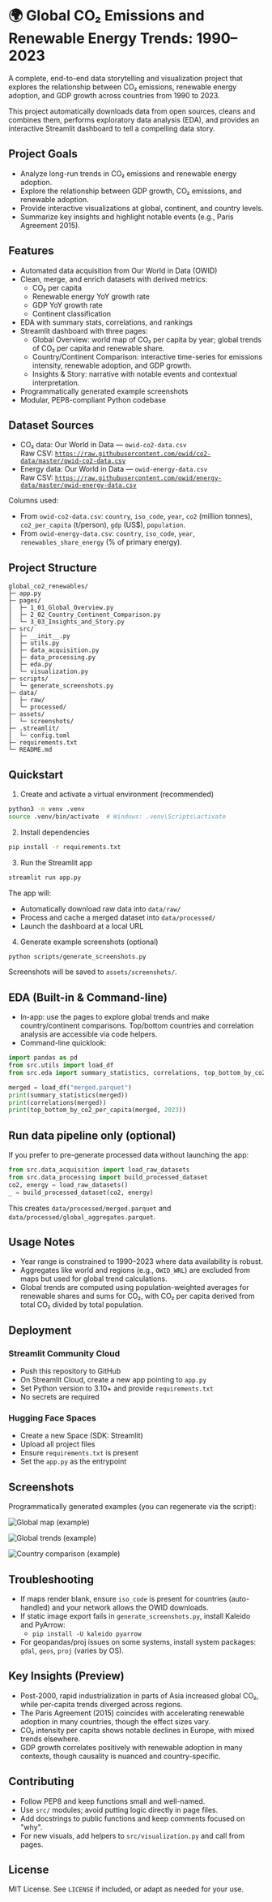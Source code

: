 # 🌍 Global CO₂ Emissions and Renewable Energy Trends: 1990–2023

A complete, end-to-end data storytelling and visualization project that explores the relationship between CO₂ emissions, renewable energy adoption, and GDP growth across countries from 1990 to 2023.

This project automatically downloads data from open sources, cleans and combines them, performs exploratory data analysis (EDA), and provides an interactive Streamlit dashboard to tell a compelling data story.

## Project Goals
- Analyze long-run trends in CO₂ emissions and renewable energy adoption.
- Explore the relationship between GDP growth, CO₂ emissions, and renewable adoption.
- Provide interactive visualizations at global, continent, and country levels.
- Summarize key insights and highlight notable events (e.g., Paris Agreement 2015).

## Features
- Automated data acquisition from Our World in Data (OWID)
- Clean, merge, and enrich datasets with derived metrics:
  - CO₂ per capita
  - Renewable energy YoY growth rate
  - GDP YoY growth rate
  - Continent classification
- EDA with summary stats, correlations, and rankings
- Streamlit dashboard with three pages:
  - Global Overview: world map of CO₂ per capita by year; global trends of CO₂ per capita and renewable share.
  - Country/Continent Comparison: interactive time-series for emissions intensity, renewable adoption, and GDP growth.
  - Insights & Story: narrative with notable events and contextual interpretation.
- Programmatically generated example screenshots
- Modular, PEP8-compliant Python codebase

## Dataset Sources
- CO₂ data: Our World in Data — `owid-co2-data.csv`  
  Raw CSV: [`https://raw.githubusercontent.com/owid/co2-data/master/owid-co2-data.csv`](https://raw.githubusercontent.com/owid/co2-data/master/owid-co2-data.csv)
- Energy data: Our World in Data — `owid-energy-data.csv`  
  Raw CSV: [`https://raw.githubusercontent.com/owid/energy-data/master/owid-energy-data.csv`](https://raw.githubusercontent.com/owid/energy-data/master/owid-energy-data.csv)

Columns used:
- From `owid-co2-data.csv`: `country`, `iso_code`, `year`, `co2` (million tonnes), `co2_per_capita` (t/person), `gdp` (US$), `population`.
- From `owid-energy-data.csv`: `country`, `iso_code`, `year`, `renewables_share_energy` (% of primary energy).

## Project Structure
```
global_co2_renewables/
├─ app.py
├─ pages/
│  ├─ 1_01_Global_Overview.py
│  ├─ 2_02_Country_Continent_Comparison.py
│  └─ 3_03_Insights_and_Story.py
├─ src/
│  ├─ __init__.py
│  ├─ utils.py
│  ├─ data_acquisition.py
│  ├─ data_processing.py
│  ├─ eda.py
│  └─ visualization.py
├─ scripts/
│  └─ generate_screenshots.py
├─ data/
│  ├─ raw/
│  └─ processed/
├─ assets/
│  └─ screenshots/
├─ .streamlit/
│  └─ config.toml
├─ requirements.txt
└─ README.md
```

## Quickstart

1) Create and activate a virtual environment (recommended)

```bash
python3 -m venv .venv
source .venv/bin/activate  # Windows: .venv\Scripts\activate
```

2) Install dependencies

```bash
pip install -r requirements.txt
```

3) Run the Streamlit app

```bash
streamlit run app.py
```

The app will:
- Automatically download raw data into `data/raw/`
- Process and cache a merged dataset into `data/processed/`
- Launch the dashboard at a local URL

4) Generate example screenshots (optional)

```bash
python scripts/generate_screenshots.py
```

Screenshots will be saved to `assets/screenshots/`.

## EDA (Built-in & Command-line)
- In-app: use the pages to explore global trends and make country/continent comparisons. Top/bottom countries and correlation analysis are accessible via code helpers.
- Command-line quicklook:
```python
import pandas as pd
from src.utils import load_df
from src.eda import summary_statistics, correlations, top_bottom_by_co2_per_capita

merged = load_df("merged.parquet")
print(summary_statistics(merged))
print(correlations(merged))
print(top_bottom_by_co2_per_capita(merged, 2023))
```

## Run data pipeline only (optional)
If you prefer to pre-generate processed data without launching the app:
```python
from src.data_acquisition import load_raw_datasets
from src.data_processing import build_processed_dataset
co2, energy = load_raw_datasets()
_ = build_processed_dataset(co2, energy)
```
This creates `data/processed/merged.parquet` and `data/processed/global_aggregates.parquet`.

## Usage Notes
- Year range is constrained to 1990–2023 where data availability is robust.
- Aggregates like world and regions (e.g., `OWID_WRL`) are excluded from maps but used for global trend calculations.
- Global trends are computed using population-weighted averages for renewable shares and sums for CO₂, with CO₂ per capita derived from total CO₂ divided by total population.

## Deployment

### Streamlit Community Cloud
- Push this repository to GitHub
- On Streamlit Cloud, create a new app pointing to `app.py`
- Set Python version to 3.10+ and provide `requirements.txt`
- No secrets are required

### Hugging Face Spaces
- Create a new Space (SDK: Streamlit)
- Upload all project files
- Ensure `requirements.txt` is present
- Set the `app.py` as the entrypoint

## Screenshots
Programmatically generated examples (you can regenerate via the script):

![Global map (example)](assets/screenshots/global_map_2023.png)

![Global trends (example)](assets/screenshots/global_trends.png)

![Country comparison (example)](assets/screenshots/country_comparison.png)

## Troubleshooting
- If maps render blank, ensure `iso_code` is present for countries (auto-handled) and your network allows the OWID downloads.
- If static image export fails in `generate_screenshots.py`, install Kaleido and PyArrow:
  - `pip install -U kaleido pyarrow`
- For geopandas/proj issues on some systems, install system packages: `gdal`, `geos`, `proj` (varies by OS).

## Key Insights (Preview)
- Post-2000, rapid industrialization in parts of Asia increased global CO₂, while per-capita trends diverged across regions.
- The Paris Agreement (2015) coincides with accelerating renewable adoption in many countries, though the effect sizes vary.
- CO₂ intensity per capita shows notable declines in Europe, with mixed trends elsewhere.
- GDP growth correlates positively with renewable adoption in many contexts, though causality is nuanced and country-specific.

## Contributing
- Follow PEP8 and keep functions small and well-named.
- Use `src/` modules; avoid putting logic directly in page files.
- Add docstrings to public functions and keep comments focused on "why".
- For new visuals, add helpers to `src/visualization.py` and call from pages.

## License
MIT License. See `LICENSE` if included, or adapt as needed for your use.
